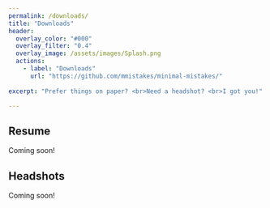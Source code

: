 ```yaml
---
permalink: /downloads/
title: "Downloads"
header:
  overlay_color: "#000"
  overlay_filter: "0.4"
  overlay_image: /assets/images/Splash.png
  actions:
    - label: "Downloads"
      url: "https://github.com/mmistakes/minimal-mistakes/"
    
excerpt: "Prefer things on paper? <br>Need a headshot? <br>I got you!"

---
```

## Resume
Coming soon!

## Headshots
Coming soon! 
